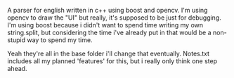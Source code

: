 A parser for english written in c++ using boost and opencv. I'm using opencv to draw the "UI" but really, it's supposed to be just for debugging. I'm using boost because i didn't want to spend time writing my own string.split, but considering the time i've already put in that would be a non-stupid way to spend my time.

Yeah they're all in the base folder i'll change that eventually.
Notes.txt includes all my planned 'features' for this, but i really only think one step ahead.
